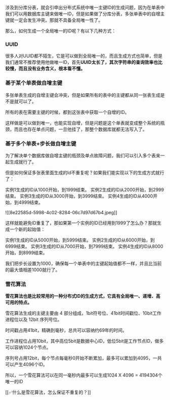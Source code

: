 
涉及到分库分表，就会引申出分布式系统中唯一主键ID的生成问题，因为在单表中我们可以用数据库主键来做唯一ID，但是如果做了分库分表，多张单表中的自增主键就一定会发生冲突。那就不具备全局唯一性了。



那么，如何生成一个全局唯一的ID呢？有以下几种方式：



### UUID


很多人对UUID都不陌生，它是可以做到全局唯一的，而且生成方式也简单，但是我们通常不推荐使用他做唯一ID，首先**UUID太长了，其次字符串的查询效率也比较慢，而且没有业务含义，根本看不懂。**



### 基于某个单表做自增主键


多张单表生成的自增主键会冲突，但是如果所有的表中的主键都从同一张表生成是不是就可以了。



所有的表在需要主键的时候，都到这张表中获取一个自增的ID。



这样做是可以做到唯一，也能实现自增，但是问题是这个单表就变成整个系统的瓶颈，而且也存在单点问题，一旦他挂了，那整个数据库就都无法写入了。



### 基于多个单表+步长做自增主键


为了解决单个数据库做自增主键的瓶颈及单点故障问题，我们可以引入多个表来一起生成就行了。



但是如何保证多张表里面生成的Id不重复呢？如果我们能实现以下的生成方式就行了：



实例1生成的ID从1000开始，到1999结束。 实例2生成的ID从2000开始，到2999结束。 实例3生成的ID从3000开始，到3999结束。 实例4生成的ID从4000开始，到4999结束。



![[8e22585d-5998-4c02-8284-06c7d97d67b4.jpeg]]



这样就能避免ID重复了，那如果第一个实例的ID已经用到1999了怎么办？那就生成一个新的起始值：



实例1生成的ID从5000开始，到5999结束。 实例2生成的ID从6000开始，到6999结束。 实例3生成的ID从7000开始，到7999结束。 实例4生成的ID从8000开始，到8999结束。



我们把步长设置为1000，确保每一个单表中的主键起始值都不一样，并且比当前的最大值相差1000就行了。



### 雪花算法


**雪花算法也是比较常用的一种分布式ID的生成方式，它具有全局唯一、递增、高可用的特点。**



雪花算法生成的主键主要由 4 部分组成，1bit符号位、41bit时间戳位、10bit工作进程位以及 12bit 序列号位。



时间戳占用41bit，精确到毫秒，总共可以容纳约69年的时间。



工作进程位占用10bit，其中高位5bit是数据中心ID，低位5bit是工作节点ID，做多可以容纳1024个节点。



序列号占用12bit，每个节点每毫秒0开始不断累加，最多可以累加到4095，一共可以产生4096个ID。



所以，一个雪花算法可以在同一毫秒内最多可以生成1024 X 4096 = 4194304个唯一的ID



[[✅什么是雪花算法，怎么保证不重复的？]]

